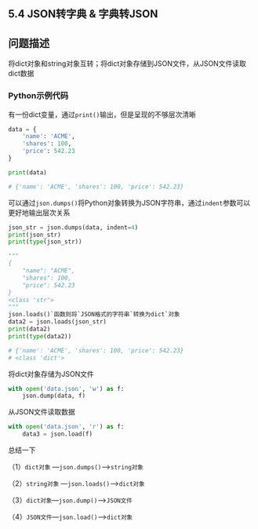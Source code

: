 ## 5.4 JSON转字典 & 字典转JSON

## 问题描述

将dict对象和string对象互转；将dict对象存储到JSON文件，从JSON文件读取dict数据

### Python示例代码

有一份dict变量，通过`print()`输出，但是呈现的不够层次清晰

```python
data = {
    'name': 'ACME',
    'shares': 100,
    'price': 542.23
}

print(data)

# {'name': 'ACME', 'shares': 100, 'price': 542.23}
```

可以通过`json.dumps()`将Python对象转换为JSON字符串，通过`indent`参数可以更好地输出层次关系

```python
json_str = json.dumps(data, indent=4)
print(json_str)
print(type(json_str))

"""
{
    "name": "ACME",
    "shares": 100,
    "price": 542.23
}
<class 'str'>
"""
json.loads()`函数则将`JSON格式的字符串`转换为dict`对象
data2 = json.loads(json_str)
print(data2)
print(type(data2))

# {'name': 'ACME', 'shares': 100, 'price': 542.23}
# <class 'dict'>
```

将dict对象存储为JSON文件

```python
with open('data.json', 'w') as f:
    json.dump(data, f)
```

从JSON文件读取数据

```python
with open('data.json', 'r') as f:
    data3 = json.load(f)
```

总结一下

（1）`dict对象` —`json.dumps()`—>`string对象`

（2）`string对象` —`json.loads()`—>`dict对象`

（3）`dict对象`—`json.dump()`—>`JSON文件`

（4）`JSON文件`—`json.load()`—>`dict对象`